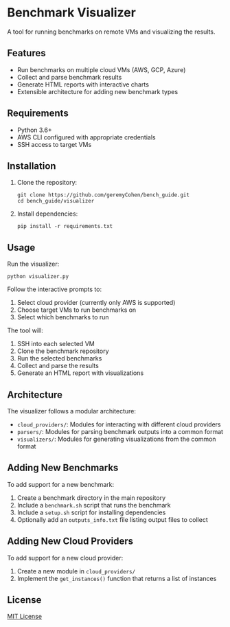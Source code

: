 # Benchmark Visualizer

A tool for running benchmarks on remote VMs and visualizing the results.

## Features

- Run benchmarks on multiple cloud VMs (AWS, GCP, Azure)
- Collect and parse benchmark results
- Generate HTML reports with interactive charts
- Extensible architecture for adding new benchmark types

## Requirements

- Python 3.6+
- AWS CLI configured with appropriate credentials
- SSH access to target VMs

## Installation

1. Clone the repository:
   ```
   git clone https://github.com/geremyCohen/bench_guide.git
   cd bench_guide/visualizer
   ```

2. Install dependencies:
   ```
   pip install -r requirements.txt
   ```

## Usage

Run the visualizer:

```
python visualizer.py
```

Follow the interactive prompts to:
1. Select cloud provider (currently only AWS is supported)
2. Choose target VMs to run benchmarks on
3. Select which benchmarks to run

The tool will:
1. SSH into each selected VM
2. Clone the benchmark repository
3. Run the selected benchmarks
4. Collect and parse the results
5. Generate an HTML report with visualizations

## Architecture

The visualizer follows a modular architecture:

- `cloud_providers/`: Modules for interacting with different cloud providers
- `parsers/`: Modules for parsing benchmark outputs into a common format
- `visualizers/`: Modules for generating visualizations from the common format

## Adding New Benchmarks

To add support for a new benchmark:

1. Create a benchmark directory in the main repository
2. Include a `benchmark.sh` script that runs the benchmark
3. Include a `setup.sh` script for installing dependencies
4. Optionally add an `outputs_info.txt` file listing output files to collect

## Adding New Cloud Providers

To add support for a new cloud provider:

1. Create a new module in `cloud_providers/`
2. Implement the `get_instances()` function that returns a list of instances

## License

[MIT License](LICENSE)